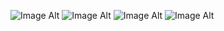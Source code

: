 

![Image Alt](https://github.com/turararara/ECG-App-Wifi-Ble-Internet/blob/master/22.jpg?raw=true)
![Image Alt](https://github.com/turararara/ECG-App-Wifi-Ble-Internet/blob/master/33.jpg?raw=true)
![Image Alt](https://github.com/turararara/ECG-App-Wifi-Ble-Internet/blob/master/44.jpg?raw=true)
![Image Alt](https://github.com/turararara/ECG-App-Wifi-Ble-Internet/blob/master/55.jpg?raw=true)
